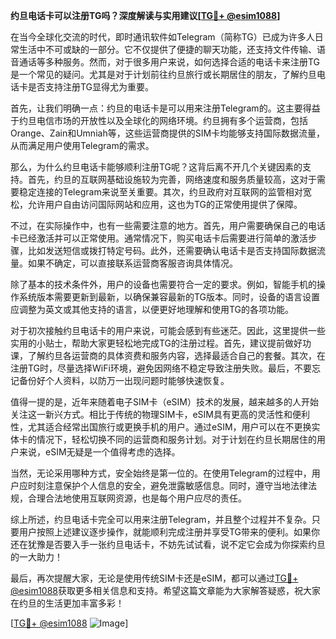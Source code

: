 **约旦电话卡可以注册TG吗？深度解读与实用建议[[TG💪+ @esim1088](https://t.me/s/esim1088)]**

在当今全球化交流的时代，即时通讯软件如Telegram（简称TG）已成为许多人日常生活中不可或缺的一部分。它不仅提供了便捷的聊天功能，还支持文件传输、语音通话等多种服务。然而，对于很多用户来说，如何选择合适的电话卡来注册TG是一个常见的疑问。尤其是对于计划前往约旦旅行或长期居住的朋友，了解约旦电话卡是否支持注册TG显得尤为重要。

首先，让我们明确一点：约旦的电话卡是可以用来注册Telegram的。这主要得益于约旦电信市场的开放性以及全球化的网络环境。约旦拥有多个运营商，包括Orange、Zain和Umniah等，这些运营商提供的SIM卡均能够支持国际数据流量，从而满足用户使用Telegram的需求。

那么，为什么约旦电话卡能够顺利注册TG呢？这背后离不开几个关键因素的支持。首先，约旦的互联网基础设施较为完善，网络速度和服务质量较高，这对于需要稳定连接的Telegram来说至关重要。其次，约旦政府对互联网的监管相对宽松，允许用户自由访问国际网站和应用，这也为TG的正常使用提供了保障。

不过，在实际操作中，也有一些需要注意的地方。首先，用户需要确保自己的电话卡已经激活并可以正常使用。通常情况下，购买电话卡后需要进行简单的激活步骤，比如发送短信或拨打特定号码。此外，还需要确认电话卡是否支持国际数据流量。如果不确定，可以直接联系运营商客服咨询具体情况。

除了基本的技术条件外，用户的设备也需要符合一定的要求。例如，智能手机的操作系统版本需要更新到最新，以确保兼容最新的TG版本。同时，设备的语言设置应调整为英文或其他支持的语言，以便更好地理解和使用TG的各项功能。

对于初次接触约旦电话卡的用户来说，可能会感到有些迷茫。因此，这里提供一些实用的小贴士，帮助大家更轻松地完成TG的注册过程。首先，建议提前做好功课，了解约旦各运营商的具体资费和服务内容，选择最适合自己的套餐。其次，在注册TG时，尽量选择WiFi环境，避免因网络不稳定导致注册失败。最后，不要忘记备份好个人资料，以防万一出现问题时能够快速恢复。

值得一提的是，近年来随着电子SIM卡（eSIM）技术的发展，越来越多的人开始关注这一新兴方式。相比于传统的物理SIM卡，eSIM具有更高的灵活性和便利性，尤其适合经常出国旅行或更换手机的用户。通过eSIM，用户可以在不更换实体卡的情况下，轻松切换不同的运营商和服务计划。对于计划在约旦长期居住的用户来说，eSIM无疑是一个值得考虑的选择。

当然，无论采用哪种方式，安全始终是第一位的。在使用Telegram的过程中，用户应时刻注意保护个人信息的安全，避免泄露敏感信息。同时，遵守当地法律法规，合理合法地使用互联网资源，也是每个用户应尽的责任。

综上所述，约旦电话卡完全可以用来注册Telegram，并且整个过程并不复杂。只要用户按照上述建议逐步操作，就能顺利完成注册并享受TG带来的便利。如果你还在犹豫是否要入手一张约旦电话卡，不妨先试试看，说不定它会成为你探索约旦的一大助力！

最后，再次提醒大家，无论是使用传统SIM卡还是eSIM，都可以通过[TG💪+ @esim1088](https://t.me/s/esim1088)获取更多相关信息和支持。希望这篇文章能为大家解答疑惑，祝大家在约旦的生活更加丰富多彩！ 

[[TG💪+ @esim1088](https://t.me/s/esim1088) ![Image](https://i.postimg.cc/4NQfJmqS/Snipaste-2025-05-13-00-14-12.png)]